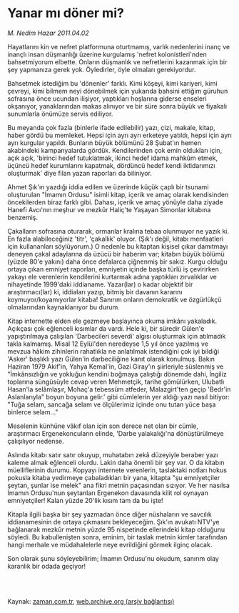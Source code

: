 # Yanar mı döner mi?

*M. Nedim Hazar 2011.04.02*

<td class="columnist-detail">
<p>Hayatlarını kin ve nefret platformuna oturtmamış, varlık nedenlerini inanç ve inançlı insan düşmanlığı üzerine kurgulamış 'nefret kolonistleri'nden bahsetmiyorum elbette. Onların düşmanlık ve nefretlerini kazanmak için bir şey yapmanıza gerek yok. Öyledirler, öyle olmaları gerekiyordur.</p>
<p>
<div id="haberMetinDiv">
<p>Bahsetmek istediğim bu 'dönenler' farklı. Kimi köşeyi, kimi kariyeri, kimi çevreyi, kimi bilmem neyi dönebilmek için yukarıda bahsini ettiğim güruhun sofrasına önce ucundan ilişiyor, yaptıkları hoşlarına giderse enseleri okşanıyor, yanaklarından makas alınıyor ve bir süre sonra büyük ve fiyakalı sunumlarla önümüze servis ediliyor.
<p>Bu meyanda çok fazla (binlerle ifade edilebilir) yazı, çizi, makale, kitap, haber gördü bu memleket. Hepsi için ayrı ayrı erketeye yatıldı, hepsi için ayrı ayrı kurgular yapıldı. Bunların büyük bölümünü 28 Şubat'ın hemen akabindeki kampanyalarda gördük. Kendilerinden çok emin oldukları için, açık açık, 'birinci hedef tutuklatmak, ikinci hedef idama mahkûm etmek, üçüncü hedef kurumlarını kapatmak, dördüncü hedef kendi iktidarımızı oluşturmak' diye filan yazan raporları da biliniyor.
<p>Ahmet Şık'ın yazdığı iddia edilen ve üzerinde küçük çaplı bir tsunami oluşturulan "İmamın Ordusu" isimli kitap, içerik ve amaç olarak kendisinden öncekilerden biraz farklı gibi. Dahası, içerik ve amaç yönüyle daha ziyade Hanefi Avcı'nın meşhur ve mezkûr Haliç'te Yaşayan Simonlar kitabına benzemiş.
<p>Çakalların sofrasına oturarak, ormanlar kralına tebaa olunmuyor ne yazık ki. En fazla alabileceğiniz 'titr', 'çakallık' oluyor. (Şık'ı değil, kitabı menfaatleri için kullananları söylüyorum.) O nedenle bu kitaptan kişisel çıkar damıtmayı deneyen çakal adaylarına da üzücü bir haberim var; kitabın büyük bölümü (yüzde 80'e yakını) daha önce defalarca çiğnenmiş bir sakız. Kurgu olduğu ortaya çıkan emniyet raporları, emniyetin içinde başka türlü iş çevirirken yakayı ele verenlerin kendilerini kurtarmak adına yaptıkları zırvalıklar ve nihayetinde 1999'daki iddianame. Yazar(lar) o kadar objektif bir araştırmacı(lar) ki, iddiaları yazıp, bitmiş bir davanın kararını koymuyor/koyamıyorlar kitaba! Sanırım onların demokratik ve özgürlükçü olmalarından kaynaklanıyor bu durum.
<p>Kitap internette elden ele gezmeye başlayınca okuma imkânı yakaladık. Açıkçası çok eğlenceli kısımlar da vardı. Hele ki, bir süredir Gülen'e yapıştırılmaya çalışılan 'Darbecileri severdi' algısı oluşturmak için atılmadık takla kalmamış. Misal 12 Eylül'den neredeyse 1,5 yıl önce yazılmış ve mevzua hâkim zihinlerin rahatlıkla ne anlatılmak istendiğini çok iyi bildiği 'Asker' başlıklı yazı Gülen'in darbeciliğine kanıt olarak konulmuş. Bakın Haziran 1979 Akif'in, Yahya Kemal'in, Gazi Giray'ın şiirleriyle süslenmiş ve "İmkânsızlığın ve yokluğun kendini boğmaya çalıştığı dönemde dahi, İngiliz toplarına süngüsüyle cevap veren Mehmetçik, tarihe gömülürken, Ulubatlı Hasan'la selâmlaşır, Mohaç'a tebessüm atfeder, Malazgirt'ten geçip 'Bedr'in Aslanlarıyla" boyun boyuna gelir.' gibi cümlelerin yer aldığı yazı nasıl bitiyor: "Tuğa selam, sancağa selam ve ölçülerimiz içinde onu tutan yüce başa binlerce selam..."
<p>Meselenin künhüne vâkıf olan için son derece net olan bir cümle, araştırmacı Ergenekoncuların elinde, 'Darbe yalakalığı'na dönüştürülmeye çalışılıyor nedense.
<p>Aslında kitabı satır satır okuyup, muhatabın zekâ düzeyiyle beraber yazı kaleme almak eğlenceli olurdu. Lakin daha önemli bir şey var. O da kitabın müelliflerinin durumu. Kopyayı internete verenlerin, taslaktaki notları hokus pokusla kitaba yedirmeye çabaladıkları bir yana, kitapta "şu emniyetçiler şeytan, şunlar ise melek" ana fikri metnin paçasından sızıyor. Ve her nasılsa İmamın Ordusu'nun şeytanları Ergenekon davasında kilit rol oynayan emniyetçiler! Kalan yüzde 20'lik kısım tam da bu işte!
<p>Kitapla ilgili başka bir şey yazmadan önce diğer nüshaların ve savcılık iddianamesinin de ortaya çıkmasını bekleyeceğim. Şık'ın avukatı NTV'ye bağlanarak mezkûr metnin yüzde 95 nispetinde ellerindeki kitap olduğunu söyledi. Bu kabullenişten sonra, eminim, bir taslak metnin kimler tarafından hangi merhale ve müdahalelerle neye evrildiğini görmek ilginç olacak.
<p>Son olarak şunu söyleyebilirim; İmamın Ordusu'nu okudum, sanırım olay karanlık bir odada geçiyor! </p></p></p></p></p></p></p></p></p></div>
</p>


<p><br>
		 </br></p></td>

Kaynak: [zaman.com.tr](http://zaman.com.tr/yazar.do?yazino=1116145), [web.archive.org (arşiv bağlantısı)](http://web.archive.org/web/20110406020252/http://www.zaman.com.tr:80/yazar.do?yazino=1116145)
